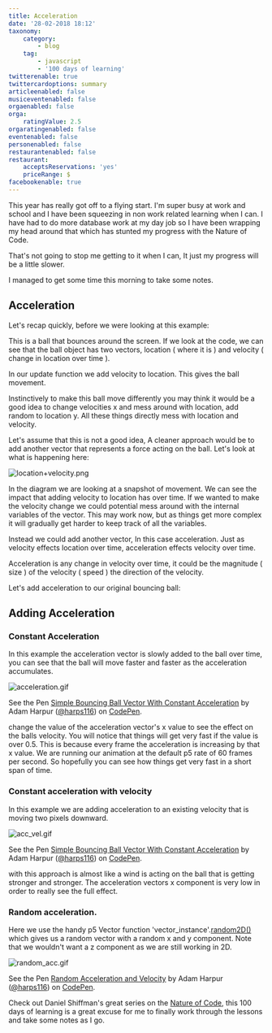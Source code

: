 ```yaml
---
title: Acceleration
date: '28-02-2018 18:12'
taxonomy:
    category:
        - blog
    tag:
        - javascript
        - '100 days of learning'
twitterenable: true
twittercardoptions: summary
articleenabled: false
musiceventenabled: false
orgaenabled: false
orga:
    ratingValue: 2.5
orgaratingenabled: false
eventenabled: false
personenabled: false
restaurantenabled: false
restaurant:
    acceptsReservations: 'yes'
    priceRange: $
facebookenable: true
---
```


This year has really got off to a flying start. I'm super busy at work and school and I have been squeezing in non work related learning when I can. I have had to do more database work at my day job so I have been wrapping my head around that which has stunted my progress with the Nature of Code.

That's not going to stop me getting to it when I can, It just my progress will be a little slower.

I managed to get some time this morning to take some notes.

## Acceleration

Let's recap quickly, before we were looking at this example:

This is a ball that bounces around the screen. If we look at the code, we can see that the ball object has two vectors, location ( where it is ) and velocity ( change in location over time ).

In our update function we add velocity to location. This gives the ball movement.

Instinctively to make this ball move differently you may think it would be a good idea to change velocities x and mess around with location, add random to location y. All these things directly mess with location and velocity.

Let's assume that this is not a good idea, A cleaner approach would be to add another vector that represents a force acting on the ball. Let's look at what is happening here:

![location+velocity.png](https://steemitimages.com/DQmP49Sece8H8Dd3F4r2mbL38LwrnXyur3tadUAgV9iHvQr/location%2Bvelocity.png)

In the diagram we are looking at a snapshot of movement. We can see the impact that adding velocity to location has over time. If we wanted to make the velocity change we could potential mess around with the internal variables of the vector. This may work now, but as things get more complex it will gradually get harder to keep track of all the variables.

Instead we could add another vector, In this case acceleration. Just as velocity effects location over time, acceleration effects velocity over time.

Acceleration is any change in velocity over time, it could be the magnitude ( size ) of the velocity ( speed ) the direction of the velocity.

Let's add acceleration to our original bouncing ball:

## Adding Acceleration

### Constant Acceleration

In this example the acceleration vector is slowly added to the ball over time, you can see that the ball will move faster and faster as the acceleration accumulates.

![acceleration.gif](https://steemitimages.com/DQmUptnfcf5AKfcyvd6rdd4cZrNj2stEpZRxrHaYZfpopPd/acceleration.gif)

<p data-height="265" data-theme-id="0" data-slug-hash="oEpKBm" data-default-tab="js,result" data-user="harps116" data-embed-version="2" data-pen-title="Simple Bouncing Ball Vector With Constant Acceleration" class="codepen">See the Pen <a href="https://codepen.io/harps116/pen/oEpKBm/">Simple Bouncing Ball Vector With Constant Acceleration</a> by Adam Harpur (<a href="https://codepen.io/harps116">@harps116</a>) on <a href="https://codepen.io">CodePen</a>.</p>

change the value of the acceleration vector's x value to see the effect on the balls velocity. You will notice that things will get very fast if the value is over 0.5. This is because every frame the acceleration is increasing by that x value. We are running our animation at the default p5 rate of 60 frames per second. So hopefully you can see how things get very fast in a short span of time.


### Constant acceleration with velocity 

In this example we are adding acceleration to an existing velocity that is moving two pixels downward.

![acc_vel.gif](https://steemitimages.com/DQmb66ZbsKVuobn5aQ5KzUEz5RZzy99MmSfRYS6L8GmSCmJ/acc_vel.gif)

<p data-height="265" data-theme-id="0" data-slug-hash="jZYgZw" data-default-tab="js,result" data-user="harps116" data-embed-version="2" data-pen-title="Simple Bouncing Ball Vector With Constant Acceleration" class="codepen">See the Pen <a href="https://codepen.io/harps116/pen/jZYgZw/">Simple Bouncing Ball Vector With Constant Acceleration</a> by Adam Harpur (<a href="https://codepen.io/harps116">@harps116</a>) on <a href="https://codepen.io">CodePen</a>.</p>

with this approach is almost like a wind is acting on the ball that is getting stronger and stronger. The acceleration vectors x component is very low in order to really see the full effect.

### Random acceleration.

Here we use the handy p5 Vector function 'vector_instance'.[random2D()](https://p5js.org/reference/#/p5.Vector) which gives us a random vector with a random x and y component. Note that we wouldn't want a z component as we are still working in 2D.

![random_acc.gif](https://steemitimages.com/DQmbURWZkjyiSrDtzcrWYnZRfnhUwjAtKTa7LNrMWEo4mF6/random_acc.gif)

<p data-height="265" data-theme-id="0" data-slug-hash="zRpgXy" data-default-tab="js,result" data-user="harps116" data-embed-version="2" data-pen-title="Random Acceleration and Velocity" class="codepen">See the Pen <a href="https://codepen.io/harps116/pen/zRpgXy/">Random Acceleration and Velocity</a> by Adam Harpur (<a href="https://codepen.io/harps116">@harps116</a>) on <a href="https://codepen.io">CodePen</a>.</p>

Check out Daniel Shiffman's great series on the [Nature of Code](http://natureofcode.com/book/introduction/), this 100 days of learning is a great excuse for me to finally work through the lessons and take some notes as I go.